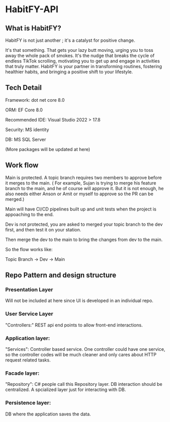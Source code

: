 # HabitFY-API

## What is HabitFY?

HabitFY is not just another ; it's a catalyst for positive change.

It's that something. That gets your lazy butt moving, urging you to toss away the whole pack of smokes. It's the nudge that breaks the cycle of endless TikTok scrolling, motivating you to get up and engage in activities that truly matter. HabitFY is your partner in transforming routines, fostering healthier habits, and bringing a positive shift to your lifestyle.

## Tech Detail

Framework: dot net core 8.0 

ORM: EF Core 8.0

Recommended IDE: Visual Studio 2022 > 17.8 

Security: MS identity

DB: MS SQL Server

(More packages will be updated at here)

## Work flow

Main is protected. A topic branch requires two members to approve before it merges to the main. ( For example, Sujan is trying to merge his feature branch to the main, and he of course will approve it. But it is not enough, he also needs either Anson or Amit or myself to approve so the PR can be merged.) 

Main will have CI/CD pipelines built up and unit tests when the project is appoaching to the end. 

Dev is not protected, you are asked to merged your topic branch to the dev first, and then test it on your station. 

Then merge the dev to the main to bring the changes from dev to the main. 

So the flow works like:

Topic Branch -> Dev -> Main

## Repo Pattern and design structure

### Presentation Layer

Will not be included at here since UI is developed in an individual repo. 

### User Service Layer

"Controllers:" REST api end points to allow front-end interactions.

### Application layer:

"Services": Controller based service. One controller could have one service, so the controller codes will be much cleaner and only cares about HTTP request related tasks.  

### Facade layer:

"Repository": C# people call this Repository layer. DB interaction should be centralized. A spcialized layer just for interacting with DB. 

### Persistence layer:

DB where the application saves the data. 

